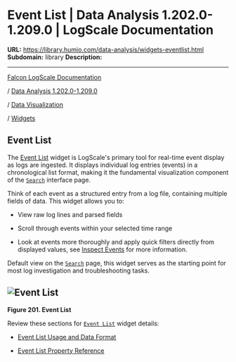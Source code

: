 # Event List | Data Analysis 1.202.0-1.209.0 | LogScale Documentation

**URL:** https://library.humio.com/data-analysis/widgets-eventlist.html
**Subdomain:** library
**Description:** 

---

[Falcon LogScale Documentation](https://library.humio.com)

/ [Data Analysis 1.202.0-1.209.0](data-analysis-docs.html)

/ [Data Visualization](data-visualization.html)

/ [Widgets](widgets.html)

## Event List

The [Event List](searching-data-changing-the-events-display.html "Display Results and Events") widget is LogScale's primary tool for real-time event display as logs are ingested. It displays individual log entries (events) in a chronological list format, making it the fundamental visualization component of the [`Search`](searching-data.html "Search Data") interface page. 

Think of each event as a structured entry from a log file, containing multiple fields of data. This widget allows you to: 

  * View raw log lines and parsed fields 

  * Scroll through events within your selected time range 

  * Look at events more thoroughly and apply quick filters directly from displayed values, see [Inspect Events](searching-data-inspecting-events.html "Inspect Events") for more information. 




Default view on the [`Search`](searching-data.html "Search Data") page, this widget serves as the starting point for most log investigation and troubleshooting tasks. 

![Event List](images/dashboards/widgets/event-list.png)  
---  
  
**Figure 201. Event List**

  


Review these sections for [`Event List`](widgets-eventlist.html "Event List") widget details: 

  * [Event List Usage and Data Format](widgets-eventlist-input.html "Event List Usage and Data Format")

  * [Event List Property Reference](widgets-eventlist-properties.html "Event List Property Reference")
